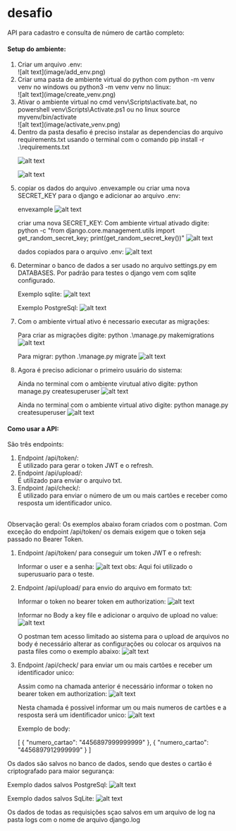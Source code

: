 # desafio

API para cadastro e consulta de número de cartão completo:

<h4>Setup do ambiente:</h4>

<ol>

<li>Criar um arquivo .env:</li>
![alt text](image/add_env.png)

<li>Criar uma pasta de ambiente virtual do python com python -m venv venv no windows ou python3 -m venv venv no linux:</li>
![alt text](image/create_venv.png)

<li>Ativar o ambiente virtual no cmd venv\Scripts\activate.bat, no powershell venv\Scripts\Activate.ps1 ou no linux source myvenv/bin/activate</li>
![alt text](image/activate_venv.png)

<li>Dentro da pasta desafio é preciso instalar as dependencias do arquivo requirements.txt usando o terminal com o comando pip install -r .\requirements.txt</li>

![alt text](image/pip_install1.png)

![alt text](image/pip_install2.png)

<li>copiar os dados do arquivo .envexample ou criar uma nova SECRET_KEY para o django e adicionar ao arquivo .env:</li>

envexample
![alt text](image/add_envexample.png)

criar uma nova SECRET_KEY:
Com ambiente virtual ativado digite: python -c "from django.core.management.utils import get_random_secret_key; print(get_random_secret_key())"
![alt text](image/new_secret.png)

dados copiados para o arquivo .env:
![alt text](image/env_config.png)

<li>Determinar o banco de dados a ser usado no arquivo settings.py em DATABASES. Por padrão para testes o django vem com sqlite configurado.</li>

Exemplo sqlite:
![alt text](image/sqlite_config.png)

Exemplo PostgreSql:
![alt text](image/postgre_config.png)

<li>Com o ambiente virtual ativo é necessario executar as migrações:</li>

Para criar as migrações digite: python .\manage.py makemigrations
![alt text](image/makemigrations.png)

Para migrar: python .\manage.py migrate
![alt text](image/migrate.png)

<li>Agora é preciso adicionar o primeiro usuário do sistema:</li>

Ainda no terminal com o ambiente virutual ativo digite: python manage.py createsuperuser
![alt text](image/migrate.png)

Ainda no terminal com o ambiente virtual ativo digite: python manage.py createsuperuser
![alt text](image/superuser.png)

</ol>


<h4>Como usar a API:</h4>
São três endpoints:
<ol>
<li>Endpoint /api/token/:</li>
    É utilizado para gerar o token JWT e o refresh.
<li>Endpoint /api/upload/:</li>
    É utilizado para enviar o arquivo txt.
<li>Endpoint /api/check/:</li>
    É utilizado para enviar o número de um ou mais cartões e receber como resposta um identificador unico.
</ol>
<br>
Observação geral:
Os exemplos abaixo foram criados com o postman. Com exceção do endpoint /api/token/ os demais exigem que o token seja passado no Bearer Token.

<ol>
<li>Endpoint /api/token/ para conseguir um token JWT e o refresh:</li>

Informar o user e a senha:
![alt text](image/token.png)
obs: Aqui foi utilizado o superusuario para o teste.

<li>Endpoint /api/upload/ para envio do arquivo em formato txt:</li>

Informar o token no bearer token em authorization:
![alt text](image/access_upload.png)


Informar no Body a key file e adicionar o arquivo de upload no value:
![alt text](image/upload_body.png)


O postman tem acesso limitado ao sistema para o upload de arquivos no body é necessário alterar as configurações ou colocar os arquivos na pasta files como o exemplo abaixo:
![alt text](image/postman_local.png)

<li>Endpoint /api/check/ para enviar um ou mais cartões e receber um identificador unico:</li>

Assim como na chamada anterior é necessário informar o token no bearer token em authorization:
![alt text](image/check_token.png)


Nesta chamada é possivel informar um ou mais numeros de cartões e a resposta será um identificador unico:
![alt text](image/check_body.png)

Exemplo de body:

[
    {
        "numero_cartao": "4456897999999999"
    },
    {
        "numero_cartao": "4456897912999999"
    }
]

</ol>

Os dados são salvos no banco de dados, sendo que destes o cartão é criptografado para maior segurança:

Exemplo dados salvos PostgreSql:
![alt text](image/postgresql_data.png)

Exemplo dados salvos SqLite:
![alt text](image/sqlite_data.png)


Os dados de todas as requisições sçao salvos em um arquivo de log na pasta logs com o nome de arquivo django.log

